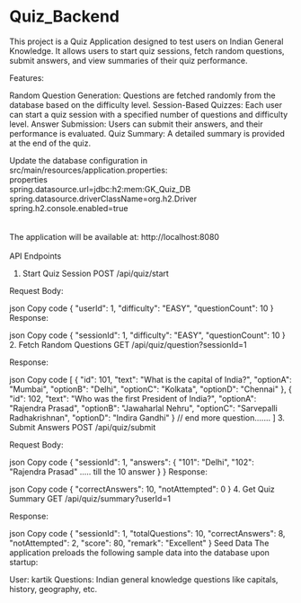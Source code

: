 # Quiz_Backend

This project is a Quiz Application designed to test users on Indian General Knowledge. It allows users to start quiz sessions, fetch random questions, submit answers, and view summaries of their quiz performance.

Features:

Random Question Generation: Questions are fetched randomly from the database based on the difficulty level.
Session-Based Quizzes: Each user can start a quiz session with a specified number of questions and difficulty level.
Answer Submission: Users can submit their answers, and their performance is evaluated.
Quiz Summary: A detailed summary is provided at the end of the quiz.

Update the database configuration in src/main/resources/application.properties:
<br>
properties<br>
spring.datasource.url=jdbc:h2:mem:GK_Quiz_DB<br>
spring.datasource.driverClassName=org.h2.Driver<br>
spring.h2.console.enabled=true<br>
<br>
<br>
The application will be available at: http://localhost:8080<br>
<br>
API Endpoints
1. Start Quiz Session
POST /api/quiz/start

Request Body:

json
Copy code
{
  "userId": 1,
  "difficulty": "EASY",
  "questionCount": 10
}
Response:

json
Copy code
{
  "sessionId": 1,
  "difficulty": "EASY",
  "questionCount": 10
}
2. Fetch Random Questions
GET /api/quiz/question?sessionId=1

Response:

json
Copy code
[
  {
    "id": 101,
    "text": "What is the capital of India?",
    "optionA": "Mumbai",
    "optionB": "Delhi",
    "optionC": "Kolkata",
    "optionD": "Chennai"
  },
  {
    "id": 102,
    "text": "Who was the first President of India?",
    "optionA": "Rajendra Prasad",
    "optionB": "Jawaharlal Nehru",
    "optionC": "Sarvepalli Radhakrishnan",
    "optionD": "Indira Gandhi"
  }
  // end more question.......
]
3. Submit Answers
POST /api/quiz/submit

Request Body:

json
Copy code
{
  "sessionId": 1,
  "answers": {
    "101": "Delhi",
    "102": "Rajendra Prasad"
    .....
    till the 10 answer
  }
}
Response:

json
Copy code
{
  "correctAnswers": 10,
  "notAttempted": 0
}
4. Get Quiz Summary
GET /api/quiz/summary?userId=1

Response:

json
Copy code
{
  "sessionId": 1,
  "totalQuestions": 10,
  "correctAnswers": 8,
  "notAttempted": 2,
  "score": 80,
  "remark": "Excellent"
}
Seed Data
The application preloads the following sample data into the database upon startup:

User: kartik
Questions: Indian general knowledge questions like capitals, history, geography, etc.
